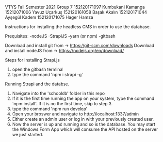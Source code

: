VTYS Fall Semester 2021
Group 7
152120171097 Kumbukani Kamanga
15212071006 Yavuz Uçarkuş
152120161058 Başak Akalın
152120171044 Ayşegül Kadem
152120171075 Hager Hamza

Instructions for installing the headless CMS in order to use the database.

Prequisites:
-nodeJS
-StrapiJS
-yarn (or npm)
-gitbash

Download and install git from -> https://git-scm.com/downloads
Download and install nodeJS from -> https://nodejs.org/en/download/

Steps for installing Strapi.js

1. open the gitbash terminal
2. type the command 'npm i strapi -g'

Running Strapi and the databse.

1. Navigate into the 'schooldb' folder in this repo
2. If it is the first time running the app on your system, type the command 'npm install'. If it is no the first time, skip to step 3.
3. type the command 'npm run develop'
4. Open your broswer and navigate to http://localhost:1337/admin
5. Either create an admin user or log in with your previously created user.
6. Now the server is up and running and so is the database. You may start the Windows Form App which will consume the API hosted on the server we just started.
